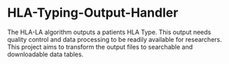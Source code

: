 # HLA-Typing-Output-Handler
The HLA-LA algorithm outputs a patients HLA Type. This output needs quality control and data processing to be readily available for researchers. This project aims to transform the output files to searchable and downloadable data tables.
